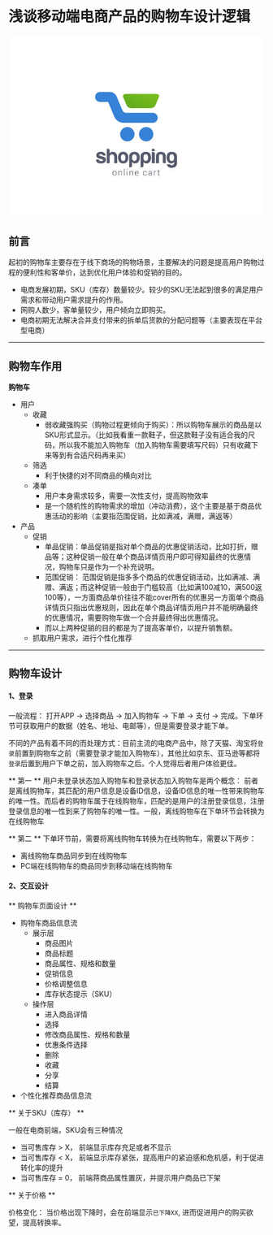 # 浅谈移动端电商产品的购物车设计逻辑

![](/assets/1745932-7186c2d99930038d.jpg)

## 前言

起初的购物车主要存在于线下商场的购物场景，主要解决的问题是提高用户购物过程的便利性和客单价，达到优化用户体验和促销的目的。

* 电商发展初期，SKU（库存）数量较少。较少的SKU无法起到很多的满足用户需求和带动用户需求提升的作用。
* 网购人数少，客单量较少，用户倾向立即购买。
* 电商初期无法解决合并支付带来的拆单后货款的分配问题等（主要表现在平台型电商）

<hr/>

## 购物车作用

**购物车**

* 用户
    * 收藏
        * 弱收藏强购买（购物过程更倾向于购买）：所以购物车展示的商品是以SKU形式显示。（比如我看重一款鞋子，但这款鞋子没有适合我的尺码，所以我不能加入购物车（加入购物车需要填写尺码）只有收藏下来等到有合适尺码再来买） 
    * 筛选
        * 利于快捷的对不同商品的横向对比
    * 凑单
        * 用户本身需求较多，需要一次性支付，提高购物效率
        * 是一个随机性的购物需求的增加（冲动消费），这个主要是基于商品优惠活动的影响（主要指范围促销，比如满减，满赠，满返等）
* 产品
    * 促销
        * 单品促销：单品促销是指对单个商品的优惠促销活动，比如打折，赠品等；这种促销一般在单个商品详情页用户即可得知最终的优惠情况，购物车只是作为一个补充说明。
        * 范围促销： 范围促销是指多多个商品的优惠促销活动，比如满减、满赠、满返；而这种促销一般由于门槛较高（比如满100减10，满500返100等），一方面商品单价往往不能cover所有的优惠另一方面单个商品详情页只指出优惠规则，因此在单个商品详情页用户并不能明确最终的优惠情况，需要购物车做一个合并最终得出优惠情况。
        * 而以上两种促销的目的都是为了提高客单价，以提升销售额。
    * 抓取用户需求，进行个性化推荐
    
<hr/>

## 购物车设计

#### 1、登录
 一般流程： 打开APP -> 选择商品 -> 加入购物车 -> 下单 -> 支付 -> 完成。下单环节可获取用户的数据（姓名、地址、电邮等），但是需要登录才能下单。

不同的产品有着不同的而处理方式：目前主流的电商产品中，除了天猫、淘宝将`登录`前置到购物车之前（需要登录才能加入购物车），其他比如京东、亚马逊等都将`登录`后置到用户下单之前，加入购物车之后。个人觉得后者用户体验更佳。

** 第一 **
用户未登录状态加入购物车和登录状态加入购物车是两个概念： 前者是离线购物车，其匹配的用户信息是设备ID信息，设备ID信息的唯一性带来购物车的唯一性。而后者的购物车属于在线购物车，匹配的是用户的注册登录信息，注册登录信息的唯一性到来了购物车的唯一性。一般，离线购物车在下单环节会转换为在线购物车

** 第二 **
下单环节前，需要将离线购物车转换为在线购物车，需要以下两步：

* 离线购物车商品同步到在线购物车
* PC端在线购物车的商品同步到移动端在线购物车

#### 2、交互设计

** 购物车页面设计 **

* 购物车商品信息流
    * 展示层
        * 商品图片
        * 商品标题
        * 商品属性、规格和数量
        * 促销信息
        * 价格调整信息
        * 库存状态提示（SKU）
    * 操作层
        * 进入商品详情
        * 选择
        * 修改商品属性、规格和数量
        * 优惠条件选择
        * 删除
        * 收藏
        * 分享
        * 结算
* 个性化推荐商品信息流

** 关于SKU（库存） **

一般在电商前端，SKU会有三种情况
* 当可售库存 > X， 前端显示库存充足或者不显示
* 当可售库存 < X， 前端显示库存紧张，提高用户的紧迫感和危机感，利于促进转化率的提升
* 当可售库存 = 0， 前端蒋商品属性置灰，并提示用户商品已下架

** 关于价格 **

价格变化： 当价格出现下降时，会在前端显示`已下降XX`, 进而促进用户的购买欲望，提高转换率。





